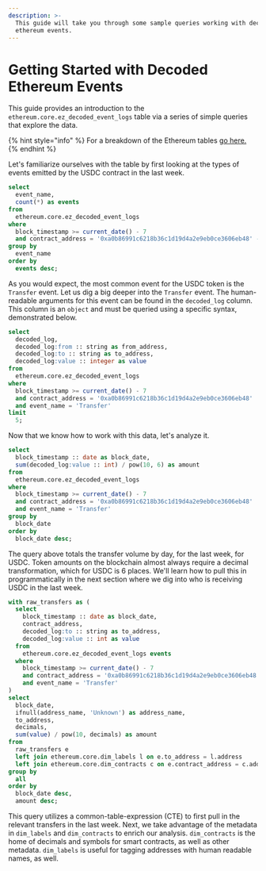 ```yaml
---
description: >-
  This guide will take you through some sample queries working with decoded
  ethereum events.
---
```


# Getting Started with Decoded Ethereum Events

This guide provides an introduction to the `ethereum.core.ez_decoded_event_logs` table via a series of simple queries that explore the data.

{% hint style="info" %}
For a breakdown of the Ethereum tables [go here.](https://flipsidecrypto.github.io/ethereum-models/#!/overview)
{% endhint %}

Let's familiarize ourselves with the table by first looking at the types of events emitted by the USDC contract in the last week.&#x20;

```sql
select
  event_name,
  count(*) as events
from
  ethereum.core.ez_decoded_event_logs
where
  block_timestamp >= current_date() - 7
  and contract_address = '0xa0b86991c6218b36c1d19d4a2e9eb0ce3606eb48' -- USDC
group by
  event_name
order by
  events desc;
```

As you would expect, the most common event for the USDC token is the `Transfer` event. Let us dig a big deeper into the `Transfer` event. The human-readable arguments for this event can be found in the `decoded_log` column. This column is an `object` and must be queried using a specific syntax, demonstrated below.&#x20;

```sql
select
  decoded_log,
  decoded_log:from :: string as from_address,
  decoded_log:to :: string as to_address,
  decoded_log:value :: integer as value
from
  ethereum.core.ez_decoded_event_logs
where
  block_timestamp >= current_date() - 7
  and contract_address = '0xa0b86991c6218b36c1d19d4a2e9eb0ce3606eb48'
  and event_name = 'Transfer'
limit
  5;
```

Now that we know how to work with this data, let's analyze it.

```sql
select
  block_timestamp :: date as block_date,
  sum(decoded_log:value :: int) / pow(10, 6) as amount
from
  ethereum.core.ez_decoded_event_logs
where
  block_timestamp >= current_date() - 7
  and contract_address = '0xa0b86991c6218b36c1d19d4a2e9eb0ce3606eb48'
  and event_name = 'Transfer'
group by
  block_date
order by
  block_date desc;
```

The query above totals the transfer volume by day, for the last week, for USDC. Token amounts on the blockchain almost always require a decimal transformation, which for USDC is 6 places. We'll learn how to pull this in programmatically in the next section where we dig into who is receiving USDC in the last week.&#x20;

```sql
with raw_transfers as (
  select
    block_timestamp :: date as block_date,
    contract_address,
    decoded_log:to :: string as to_address,
    decoded_log:value :: int as value
  from
    ethereum.core.ez_decoded_event_logs events
  where
    block_timestamp >= current_date() - 7
    and contract_address = '0xa0b86991c6218b36c1d19d4a2e9eb0ce3606eb48'
    and event_name = 'Transfer'
)
select
  block_date,
  ifnull(address_name, 'Unknown') as address_name,
  to_address,
  decimals,
  sum(value) / pow(10, decimals) as amount
from
  raw_transfers e
  left join ethereum.core.dim_labels l on e.to_address = l.address
  left join ethereum.core.dim_contracts c on e.contract_address = c.address
group by
  all
order by
  block_date desc,
  amount desc;
```

This query utilizes a common-table-expression (CTE) to first pull in the relevant transfers in the last week. Next, we take advantage of the metadata in `dim_labels` and `dim_contracts` to enrich our analysis. `dim_contracts` is the home of decimals and symbols for smart contracts, as well as other metadata. `dim_labels` is useful for tagging addresses with human readable names, as well.&#x20;
